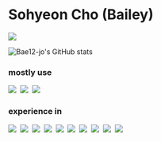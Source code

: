 # Sohyeon Cho (Bailey)

<img src="https://img.shields.io/badge/bae12.jo@gmail.com-EA4335?style=plastic&logo=gmail&logoColor=white"/>

![Bae12-jo's GitHub stats](https://github-readme-stats.vercel.app/api?username=bae12-jo&show_icons=true&theme=vue)


### mostly use
<img src="https://img.shields.io/badge/python-3776AB?style=flat-square&logo=python&logoColor=white"/>&nbsp;
<img src="https://img.shields.io/badge/git-F05032?style=flat-square&logo=git&logoColor=white"/>&nbsp;
<img src="https://img.shields.io/badge/typescript-3178C6?style=flat-square&logo=typescript&logoColor=white"/>&nbsp;

### experience in
<img src="https://img.shields.io/badge/c++-00599C?style=flat-square&logo=c%2B%2B&logoColor=white"/>&nbsp;
<img src="https://img.shields.io/badge/javascript-F7DF1E?style=flat-square&logo=javascript&logoColor=white"/>&nbsp;
<img src="https://img.shields.io/badge/solidity-363636?style=flat-square&logo=solidity&logoColor=white"/>&nbsp;
<img src="https://img.shields.io/badge/nodejs-339933?style=flat-square&logo=node.js&logoColor=white"/>&nbsp;
<img src="https://img.shields.io/badge/react-61DAFB?style=flat-square&logo=react&logoColor=white"/>&nbsp;
<img src="https://img.shields.io/badge/tensorflow-FF6F00?style=flat-square&logo=tensorflow&logoColor=white"/>&nbsp;
<img src="https://img.shields.io/badge/numpy-013243?style=flat-square&logo=numpy&logoColor=white"/>&nbsp;
<img src="https://img.shields.io/badge/pandas-150458?style=flat-square&logo=pandas&logoColor=white"/>&nbsp;
<img src="https://img.shields.io/badge/jupyter-F37626?style=flat-square&logo=jupyter&logoColor=white"/>&nbsp;
<img src="https://img.shields.io/badge/anaconda-44A833?style=flat-square&logo=anaconda&logoColor=white"/>&nbsp;
